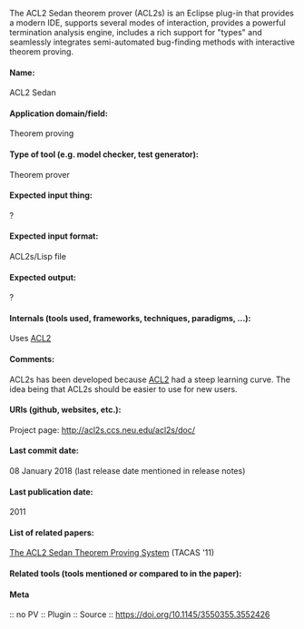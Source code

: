 The ACL2 Sedan theorem prover (ACL2s) is an Eclipse plug-in that provides a modern IDE, supports several modes of interaction, provides a powerful termination analysis engine, includes a rich support for "types" and seamlessly integrates semi-automated bug-finding methods with interactive theorem proving.

#### Name:
ACL2 Sedan

#### Application domain/field:
Theorem proving

#### Type of tool (e.g. model checker, test generator):
Theorem prover

#### Expected input thing:
?

#### Expected input format:
ACL2s/Lisp file

#### Expected output:
?

#### Internals (tools used, frameworks, techniques, paradigms, ...):
Uses [ACL2](../ACL2.md)

#### Comments:
ACL2s has been developed because [ACL2](../ACL2.md) had a steep learning curve. The idea being that ACL2s should be easier to use for new users.

#### URIs (github, websites, etc.):
Project page: http://acl2s.ccs.neu.edu/acl2s/doc/

#### Last commit date:
08 January 2018 (last release date mentioned in release notes)

#### Last publication date:
2011

#### List of related papers:
[The ACL2 Sedan Theorem Proving System](https://doi.org/10.1007/978-3-642-19835-9_27) (TACAS '11)

#### Related tools (tools mentioned or compared to in the paper):

#### Meta
:: no PV
:: Plugin
:: Source :: https://doi.org/10.1145/3550355.3552426
